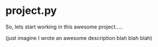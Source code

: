 # project.py

So, lets start working in this awesome project.....

(just imagine I wrote an awesome description blah blah blah)
